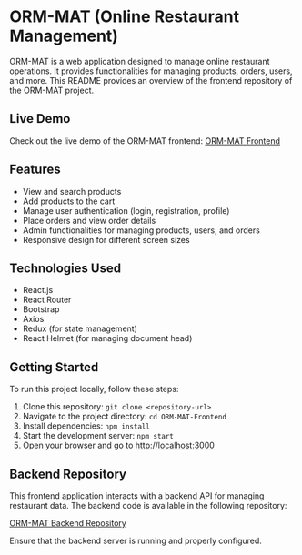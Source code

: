 # ORM-MAT (Online Restaurant Management)

ORM-MAT is a web application designed to manage online restaurant operations. It provides functionalities for managing products, orders, users, and more. This README provides an overview of the frontend repository of the ORM-MAT project.

## Live Demo

Check out the live demo of the ORM-MAT frontend: [ORM-MAT Frontend](https://orm-mat.netlify.app/)

## Features

- View and search products
- Add products to the cart
- Manage user authentication (login, registration, profile)
- Place orders and view order details
- Admin functionalities for managing products, users, and orders
- Responsive design for different screen sizes

## Technologies Used

- React.js
- React Router
- Bootstrap
- Axios
- Redux (for state management)
- React Helmet (for managing document head)

## Getting Started

To run this project locally, follow these steps:

1. Clone this repository: `git clone <repository-url>`
2. Navigate to the project directory: `cd ORM-MAT-Frontend`
3. Install dependencies: `npm install`
4. Start the development server: `npm start`
5. Open your browser and go to [http://localhost:3000](http://localhost:3000)

## Backend Repository

This frontend application interacts with a backend API for managing restaurant data. The backend code is available in the following repository:

[ORM-MAT Backend Repository](https://github.com/mathiyazhagan-d/ORM-MAT-BE)

Ensure that the backend server is running and properly configured.

